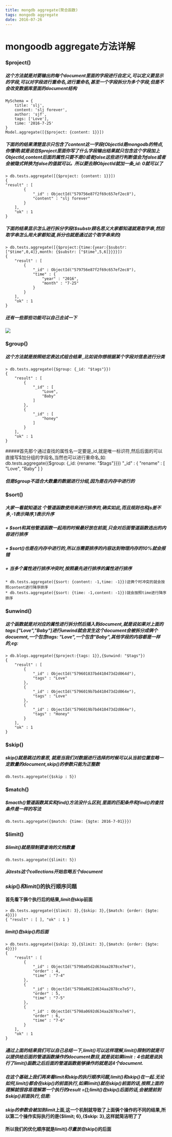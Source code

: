 ```yaml
---
title: mongdb aggregate(聚合函数)
tags: mongodb aggregate 
date: 2016-07-26
---
```

# mongoodb aggregate方法详解
### $project()
#####  这个方法就是对要输出的每个document里面的字段进行自定义,可以定义要显示的字段,可以对字段进行重命名,进行重命名,甚至一个字段拆分为多个字段,但是不会改变数据库里面的document结构
    MySchema = {
        title: 'slj',
        content: 'slj forever',
        author: 'sjf',
        tags: ['Love'],
        time: '2016-7-25'
    }
    Model.aggregate([{$project: {content: 1}}])
##### 下面的的结果清楚显示只包含了content这一字段(ObjectId是mongodb的特点,你懂得)就是说在$project里面你写了什么字段输出结果就只包含这个字段加上ObjectId,content后面的属性只要不是0或者false这些进行判断值会为false或者会被隐式转换为false的值就可以。所以要去除ObjectId就加一条_id: 0就可以了
    > db.tests.aggregate([{$project: {content: 1}}])
    {
    "result" : [
            {
                "_id" : ObjectId("579756e87f2f69c657ef2ec8"),
                "content" : "slj forever"
            }
        ],
        "ok" : 1
    }
##### 下面的结果显示怎么进行拆分字段($substr顾名思义大家都知道就是取字串,然后取字串怎么用大家都知道,拆分也就是通过这个取字串来的)
    > db.tests.aggregate([{$project:{time:{year:{$substr:["$time",0,4]},month: {$substr: ["$time",5,6]}}}}])
    {
        "result" : [
            {
                "_id" : ObjectId("579756e87f2f69c657ef2ec8"),
                "time" : {
                    "year" : "2016",
                    "month" : "7-25"
                }
            }
        ],
        "ok" : 1
    }
##### 还有一些那些功能可以自己去试一下
![](https://encrypted-tbn2.gstatic.com/images?q=tbn:ANd9GcSY8jdWVr4oPZYAz_nRM_YrullSUCuOz7fae3vZE67WlTGOacxcsg)
### $group()
##### 这个方法就是按照给定表达式组合结果 ,比如说你想根据某个字段对信息进行分类
    > db.tests.aggregate({$group: {_id: "$tags"}})
    {
        "result" : [
            {
                "_id" : [
                    "Love",
                    "Baby"
                ]
            },
            {
                "_id" : [
                    "honey"
                ]
            }
        ],
        "ok" : 1
    }
#####首先那个通过查找的属性名一定要是_id,就是唯一标识符,然后后面的可以直接写$加分组的字段名,当然也可以进行重命名,如:
     db.tests.aggregate({$group: {_id: {rename: "$tags"}}})
            "_id" : {
                "rename" : [
                    "Love",
                    "Baby"
                ]
            }
##### 但是$group不适合大数量的数据进行分组,因为是在内存中进行的
### $sort()
##### 大家一看就知道这 个管道函数使用来进行排序的,确实如此,而且规则也和js差不多,-1表示降序,1表示升序
#####  + $sort和其他管道函数一起用的时候最好放在前面,只会对后面管道函数选出的内容进行排序
#####  + $sort()也是在内存中进行的,所以当需要排序的内容达到物理内存的10%就会报错
##### + 当多个属性进行排序冲突时,按照最先进行排序的属性进行排序 
    * db.tests.aggregate({$sort: {content: -1,time: -1}})这俩个时冲突的就会按照content进行降序排序
    * db.tests.aggregate({$sort: {time: -1,content: -1}})就会按照time进行降序排序
### $unwind()
##### 这个函数就是对对应的属性进行拆分然后插入到document,就是说如果对上面的tags:["Love","Baby"]进行unwind就会发生这个document会被拆分成俩个docuemnt,一个包含tags: "Love",一个包含"Baby",其他字段的内容都是一样的,eg: 
    > db.blogs.aggregate({$project:{tags: 1}},{$unwind: "$tags"})
    {
        "result" : [
            {
                "_id" : ObjectId("579601837bd410473d2d064d"),
                "tags" : "Love"
            },
            {
                "_id" : ObjectId("5796019b7bd410473d2d064e"),
                "tags" : "Love"
            },
            {
                "_id" : ObjectId("5796019b7bd410473d2d064e"),
                "tags" : "Honey"
            }
        ],
        "ok" : 1
    }
### $skip()
##### $skip()就是跳过的意思,就是当我们对数据进行选择的时候可以从当前位置忽略一定数量的document ,$skip()的参数只能为正整数
    db.tests.aggregate({$skip : 5})
### $match()
##### $macth()管道函数其实和find()方法没什么区别,里面的匹配条件和find()的查找条件是一样的写法
    db.tests.aggregate({$match: {time: {$gte: 2016-7-01}}})
### $limit()
##### $limit()就是限制要查询的文档数量
    db.tests.aggregate({$limit: 5})
##### 从tests这个collections开始忽略五个document
### $skip()和$limit()的执行顺序问题
#### 首先看下俩个执行后的结果,$limit在$skip前面
    > db.tests.aggregate({$limit: 3},{$skip: 3},{$match: {order: {$gte: 4}}})
    { "result" : [ ], "ok" : 1 }
##### $limit()在$skip()的后面
    > db.tests.aggregate({$skip: 3},{$limit: 3},{$match: {order: {$gte: 4}}})
    {
        "result" : [
            {
                "_id" : ObjectId("5798a05d2d634aa2878ce7e4"),
                "order" : 4,
                "time" : "7-4"
            },
            {
                "_id" : ObjectId("5798a0622d634aa2878ce7e5"),
                "order" : 5,
                "time" : "7-5"
            },
            {
                "_id" : ObjectId("5798a0692d634aa2878ce7e6"),
                "order" : 6,
                "time" : "7-6"
            }
        ],
        "ok" : 1
    }
##### 通过上面的结果我们可以自己总结一下,$limit() 可以这样理解,$limit()限制的就是可以提供给后面的管道函数操作的document数目,就是说如果$limit:4也就是说执行了$limit()函数之后后面的管道函数能够操作的就是这4个document.
##### 在这个基础上我们再来看$limit和$skip的执行顺序问题,$limit()和$skip()在一起.无论如何,$limit()都会在$skip()的前面执行,如果$limit()就在$skip()前面的话,按照上面的理解就很容易理解第一个执行的result =[];$limit()在$skip()后面的话,会被提前到$skip()前面执行,但是:
**$skip的参数会被加到$limit上面,这一个机制就导致了上面俩个操作的不同的结果,所以第二个操作实际执行的是{$limit; 6},{$skip: 3},这样就简洁明了了**
#### 所以我们的优化顺序就是$limit()尽量放在$skip()的后面

